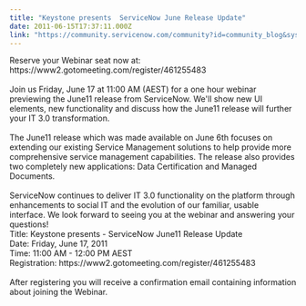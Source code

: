```yaml
---
title: "Keystone presents  ServiceNow June Release Update"
date: 2011-06-15T17:37:11.000Z
link: "https://community.servicenow.com/community?id=community_blog&sys_id=792e666ddbd0dbc01dcaf3231f9619fd"
---
```

<p>Reserve your Webinar seat now at:<br />https://www2.gotomeeting.com/register/461255483<br /><br />Join us Friday, June 17 at 11:00 AM (AEST) for a one hour webinar previewing the June11 release from ServiceNow. We'll show new UI elements, new functionality and discuss how the June11 release will further your IT 3.0 transformation. <br /><br />The June11 release which was made available on June 6th focuses on extending our existing Service Management solutions to help provide more comprehensive service management capabilities. The release also provides two completely new applications: Data Certification and Managed Documents. <br /><br />ServiceNow continues to deliver IT 3.0 functionality on the platform through enhancements to social IT and the evolution of our familiar, usable interface. We look forward to seeing you at the webinar and answering your questions!<br />Title: Keystone presents - ServiceNow June11 Release Update<br />Date: Friday, June 17, 2011<br />Time: 11:00 AM - 12:00 PM AEST<br />Registration: https://www2.gotomeeting.com/register/461255483<br /><br />After registering you will receive a confirmation email containing information about joining the Webinar.</p>